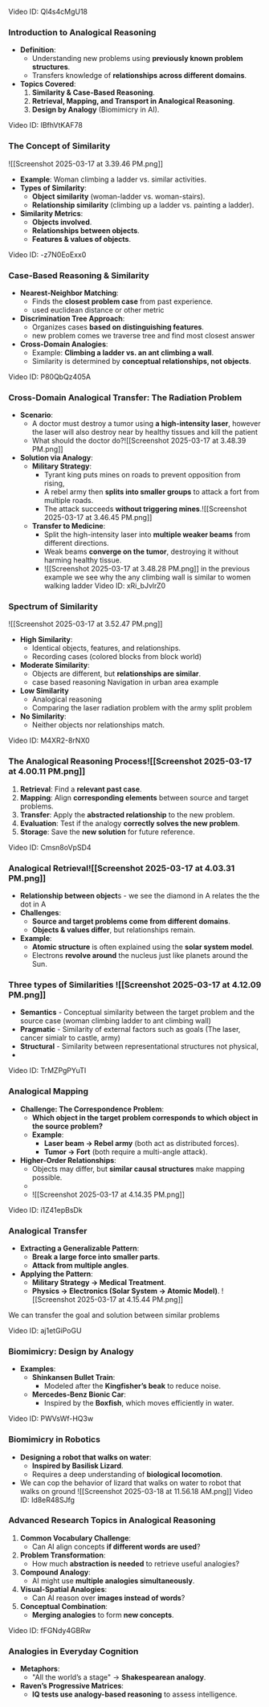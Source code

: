 Video ID: Ql4s4cMgU18
### Introduction to Analogical Reasoning
- **Definition**:
  - Understanding new problems using **previously known problem structures**.
  - Transfers knowledge of **relationships across different domains**.
- **Topics Covered**:
  1. **Similarity & Case-Based Reasoning**.
  2. **Retrieval, Mapping, and Transport in Analogical Reasoning**.
  3. **Design by Analogy** (Biomimicry in AI).

Video ID: IBfhVtKAF78
### The Concept of Similarity
![[Screenshot 2025-03-17 at 3.39.46 PM.png]]
- **Example**: Woman climbing a ladder vs. similar activities.
- **Types of Similarity**:
  - **Object similarity** (woman-ladder vs. woman-stairs).
  - **Relationship similarity** (climbing up a ladder vs. painting a ladder).
- **Similarity Metrics**:
  - **Objects involved**.
  - **Relationships between objects**.
  - **Features & values of objects**.

Video ID: -z7N0EoExx0
### Case-Based Reasoning & Similarity
- **Nearest-Neighbor Matching**:
  - Finds the **closest problem case** from past experience.
  - used euclidean distance or other metric
- **Discrimination Tree Approach**:
  - Organizes cases **based on distinguishing features**.
  - new problem comes we traverse tree and find most closest answer
- **Cross-Domain Analogies**:
  - Example: **Climbing a ladder vs. an ant climbing a wall**.
  - Similarity is determined by **conceptual relationships, not objects**.

Video ID: P80QbQz405A
### Cross-Domain Analogical Transfer: The Radiation Problem
- **Scenario**:
  - A doctor must destroy a tumor using **a high-intensity laser**, however the laser will also destroy near by healthy tissues and kill the patient
  - What should the doctor do?![[Screenshot 2025-03-17 at 3.48.39 PM.png]]
- **Solution via Analogy**:
  - **Military Strategy**:
    - Tyrant king puts mines on roads to prevent opposition from rising,
    - A rebel army then **splits into smaller groups** to attack a fort from multiple roads.
    - The attack succeeds **without triggering mines**.![[Screenshot 2025-03-17 at 3.46.45 PM.png]]
  - **Transfer to Medicine**:
    - Split the high-intensity laser into **multiple weaker beams** from different directions.
    - Weak beams **converge on the tumor**, destroying it without harming healthy tissue.
    - ![[Screenshot 2025-03-17 at 3.48.28 PM.png]]
  in the previous example we see why the any climbing wall is similar to women walking ladder
Video ID: xRi_bJvlrZ0
### Spectrum of Similarity
![[Screenshot 2025-03-17 at 3.52.47 PM.png]]
- **High Similarity**:
	- Identical objects, features, and relationships.
	- Recording cases (colored blocks from block world)
- **Moderate Similarity**:
	- Objects are different, but **relationships are similar**.
	- case based reasoning Navigation in urban area example
- **Low Similarity**
	- Analogical reasoning
	- Comparing the laser radiation problem with the army split problem
- **No Similarity**:
	- Neither objects nor relationships match.

Video ID: M4XR2-8rNX0
### The Analogical Reasoning Process![[Screenshot 2025-03-17 at 4.00.11 PM.png]]
1. **Retrieval**: Find a **relevant past case**.
2. **Mapping**: Align **corresponding elements** between source and target problems.
3. **Transfer**: Apply the **abstracted relationship** to the new problem.
4. **Evaluation**: Test if the analogy **correctly solves the new problem**.
5. **Storage**: Save the **new solution** for future reference.

Video ID: Cmsn8oVpSD4
### Analogical Retrieval![[Screenshot 2025-03-17 at 4.03.31 PM.png]]
- **Relationship between object**s - we see the diamond in A relates the the dot in A
- **Challenges**:
  - **Source and target problems come from different domains**.
  - **Objects & values differ**, but relationships remain.
- **Example**:
  - **Atomic structure** is often explained using the **solar system model**.
  - Electrons **revolve around** the nucleus just like planets around the Sun.

### Three types of Similarities ![[Screenshot 2025-03-17 at 4.12.09 PM.png]]
- **Semantics** - Conceptual similarity between the target problem and the source case (woman climbing ladder to ant climbing wall)
- **Pragmatic** - Similarity of external factors such as goals (The laser, cancer simialr to castle, army)
- **Structural** - Similarity between representational structures not physical, 
- 
Video ID: TrMZPgPYuTI
### Analogical Mapping
- **Challenge: The Correspondence Problem**:
  - **Which object in the target problem corresponds to which object in the source problem?**
  - **Example**:
    - **Laser beam → Rebel army** (both act as distributed forces).
    - **Tumor → Fort** (both require a multi-angle attack).
- **Higher-Order Relationships**:
  - Objects may differ, but **similar causal structures** make mapping possible.
  - 
  - ![[Screenshot 2025-03-17 at 4.14.35 PM.png]]

Video ID: i1Z41epBsDk
### Analogical Transfer
- **Extracting a Generalizable Pattern**:
  - **Break a large force into smaller parts**.
  - **Attack from multiple angles**.
- **Applying the Pattern**:
  - **Military Strategy → Medical Treatment**.
  - **Physics → Electronics (Solar System → Atomic Model)**.
![[Screenshot 2025-03-17 at 4.15.44 PM.png]]

We can transfer the goal and solution between similar problems 
 
Video ID: aj1etGiPoGU
### Biomimicry: Design by Analogy
- **Examples**:
  - **Shinkansen Bullet Train**:
    - Modeled after the **Kingfisher’s beak** to reduce noise.
  - **Mercedes-Benz Bionic Car**:
    - Inspired by the **Boxfish**, which moves efficiently in water.

Video ID: PWVsWf-HQ3w
### Biomimicry in Robotics
- **Designing a robot that walks on water**:
  - **Inspired by Basilisk Lizard**.
  - Requires a deep understanding of **biological locomotion**.
- We can cop the behavior of lizard that walks on water to robot that walks on ground
![[Screenshot 2025-03-18 at 11.56.18 AM.png]]
Video ID: Id8eR48SJfg
### Advanced Research Topics in Analogical Reasoning
1. **Common Vocabulary Challenge**:
   - Can AI align concepts **if different words are used**?
2. **Problem Transformation**:
   - How much **abstraction is needed** to retrieve useful analogies?
3. **Compound Analogy**:
   - AI might use **multiple analogies simultaneously**.
4. **Visual-Spatial Analogies**:
   - Can AI reason over **images instead of words**?
5. **Conceptual Combination**:
   - **Merging analogies** to form **new concepts**.





Video ID: fFGNdy4GBRw
### Analogies in Everyday Cognition
- **Metaphors**:
  - "All the world’s a stage" → **Shakespearean analogy**.
- **Raven’s Progressive Matrices**:
  - **IQ tests use analogy-based reasoning** to assess intelligence.
